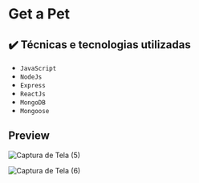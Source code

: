 # Get a Pet

## ✔️ Técnicas e tecnologias utilizadas

- ``JavaScript``
- ``NodeJs``
- ``Express``
- ``ReactJs``
- ``MongoDB``
- ``Mongoose``

## Preview
![Captura de Tela (5)](https://user-images.githubusercontent.com/89431335/152645121-5babd216-2e58-4a50-ada9-50fdc83298e6.png)


![Captura de Tela (6)](https://user-images.githubusercontent.com/89431335/152645177-2798203c-18e4-4120-a97c-c5788fa4fdc3.png)
